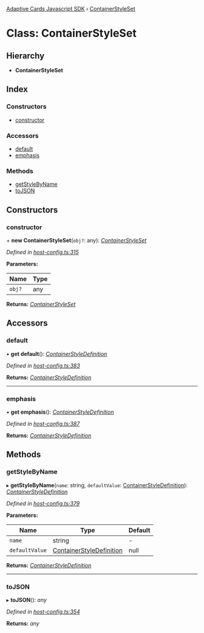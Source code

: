 [Adaptive Cards Javascript SDK](../README.md) › [ContainerStyleSet](containerstyleset.md)

# Class: ContainerStyleSet

## Hierarchy

* **ContainerStyleSet**

## Index

### Constructors

* [constructor](containerstyleset.md#constructor)

### Accessors

* [default](containerstyleset.md#default)
* [emphasis](containerstyleset.md#emphasis)

### Methods

* [getStyleByName](containerstyleset.md#getstylebyname)
* [toJSON](containerstyleset.md#tojson)

## Constructors

###  constructor

\+ **new ContainerStyleSet**(`obj?`: any): *[ContainerStyleSet](containerstyleset.md)*

*Defined in [host-config.ts:315](https://github.com/microsoft/AdaptiveCards/blob/a61c5fd56/source/nodejs/adaptivecards/src/host-config.ts#L315)*

**Parameters:**

Name | Type |
------ | ------ |
`obj?` | any |

**Returns:** *[ContainerStyleSet](containerstyleset.md)*

## Accessors

###  default

• **get default**(): *[ContainerStyleDefinition](containerstyledefinition.md)*

*Defined in [host-config.ts:383](https://github.com/microsoft/AdaptiveCards/blob/a61c5fd56/source/nodejs/adaptivecards/src/host-config.ts#L383)*

**Returns:** *[ContainerStyleDefinition](containerstyledefinition.md)*

___

###  emphasis

• **get emphasis**(): *[ContainerStyleDefinition](containerstyledefinition.md)*

*Defined in [host-config.ts:387](https://github.com/microsoft/AdaptiveCards/blob/a61c5fd56/source/nodejs/adaptivecards/src/host-config.ts#L387)*

**Returns:** *[ContainerStyleDefinition](containerstyledefinition.md)*

## Methods

###  getStyleByName

▸ **getStyleByName**(`name`: string, `defaultValue`: [ContainerStyleDefinition](containerstyledefinition.md)): *[ContainerStyleDefinition](containerstyledefinition.md)*

*Defined in [host-config.ts:379](https://github.com/microsoft/AdaptiveCards/blob/a61c5fd56/source/nodejs/adaptivecards/src/host-config.ts#L379)*

**Parameters:**

Name | Type | Default |
------ | ------ | ------ |
`name` | string | - |
`defaultValue` | [ContainerStyleDefinition](containerstyledefinition.md) | null |

**Returns:** *[ContainerStyleDefinition](containerstyledefinition.md)*

___

###  toJSON

▸ **toJSON**(): *any*

*Defined in [host-config.ts:354](https://github.com/microsoft/AdaptiveCards/blob/a61c5fd56/source/nodejs/adaptivecards/src/host-config.ts#L354)*

**Returns:** *any*
